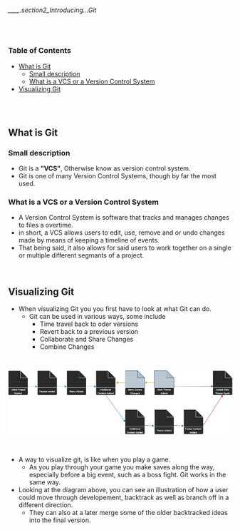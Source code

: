 ###### ____.section2_Introducing...Git

<br>

<!-- Table Of Contents  -->

### Table of Contents
- [What is Git](#what_is_git)
    - [Small description](#small_discription)
    - [What is a VCS or a Version Control System](#what_is_a_vcs_or_a_version_control_system)
- [Visualizing Git](#visualizing_git)

<br>
<br>

## What is Git
### Small description
* Git is a **"VCS"**, Otherwise know as version control system.
* Git is one of many Version Control Systems, though by far the most used.

### What is a VCS or a Version Control System
* A Version Control System is software that tracks and manages changes to files a overtime.
* in short, a VCS allows users to edit, use, remove and or undo changes made by means of keeping a timeline of events. 
* That being said, it also allows for said users to work together on a single or multiple different segmants of a project.

<br>

## Visualizing Git
* When visualizing Git you you first have to look at what Git can do.
    * Git can be used in various ways, some include
        * Time travel back to oder versions
        * Revert back to a previous version
        * Collaborate and Share Changes
        * Combine Changes

<br>

![visualizingGit](./src/visualizingGit.png 'A diagram showing a visualization of how git can be used')

<br>

* A way to visualize git, is like when you play a game.
    * As you play through your game you make saves along the way, especially before a big event, such as a boss fight. Git works in the same way.
*  Looking at the diagram above, you can see an illustration of how a user could move through developement, backtrack as well as branch off in a different direction.
    * They can also at a later merge some of the older backtracked ideas into the final version.